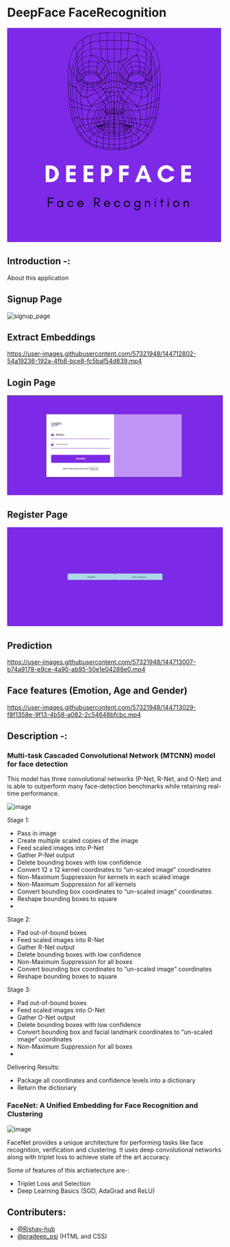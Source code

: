 # DeepFace FaceRecognition

![gnetimage](src/static/assets/img/Deepfa.png)

## Introduction -:

About this application
## Signup Page

![signup_page](https://user-images.githubusercontent.com/57321948/144712760-84b97c72-8f78-43af-91ea-4079f20fc589.JPG)

## Extract Embeddings

https://user-images.githubusercontent.com/57321948/144712802-54a19236-192a-4fb8-bce8-fc5baf54d839.mp4

## Login Page 

![login_page](src/static/assets/img/Login.JPG)

## Register Page

![predict](src/static/assets/img/Register.JPG)

## Prediction

https://user-images.githubusercontent.com/57321948/144713007-b74a9178-e9ce-4a90-ab95-50e1e04288e0.mp4

## Face features (Emotion, Age and Gender)

https://user-images.githubusercontent.com/57321948/144713029-f8f1358e-9f13-4b58-a082-2c54648bfcbc.mp4

## Description -:

### Multi-task Cascaded Convolutional Network (MTCNN) model for face detection

 This model has three convolutional networks (P-Net, R-Net, and O-Net) and is able to outperform many face-detection benchmarks while retaining real-time performance.
 
 ![image](https://user-images.githubusercontent.com/57321948/145160613-ef96d0b7-e1d5-4a47-b0ea-469ebfd6489e.png)

Stage 1:

- Pass in image
- Create multiple scaled copies of the image
- Feed scaled images into P-Net
-  Gather P-Net output
-  Delete bounding boxes with low confidence
-  Convert 12 x 12 kernel coordinates to “un-scaled image” coordinates
-  Non-Maximum Suppression for kernels in each scaled image
-  Non-Maximum Suppression for all kernels
-  Convert bounding box coordinates to “un-scaled image” coordinates
-  Reshape bounding boxes to square
-  
Stage 2:

- Pad out-of-bound boxes
- Feed scaled images into R-Net
- Gather R-Net output
- Delete bounding boxes with low confidence
- Non-Maximum Suppression for all boxes
- Convert bounding box coordinates to “un-scaled image” coordinates
- Reshape bounding boxes to square

Stage 3:

- Pad out-of-bound boxes
- Feed scaled images into O-Net
- Gather O-Net output
- Delete bounding boxes with low confidence
- Convert bounding box and facial landmark coordinates to “un-scaled image” coordinates
- Non-Maximum Suppression for all boxes
- 
Delivering Results:

- Package all coordinates and confidence levels into a dictionary
- Return the dictionary

### FaceNet: A Unified Embedding for Face Recognition and Clustering

![image](https://user-images.githubusercontent.com/57321948/145168321-8c7643e1-9452-4821-968b-e8111f50009f.png)

FaceNet provides a unique architecture for performing tasks like face recognition, verification and clustering. It uses deep convolutional networks along with triplet loss to achieve state of the art accuracy.

Some of features of this archietecture are-:

- Triplet Loss and Selection
- Deep Learning Basics (SGD, AdaGrad and ReLU)

## Contributers:

- [@Rishav-hub](https://github.com/Rishav-hub)
- [@pradeep_psj](https://github.com/pradeepsinghjaroliya) (HTML and CSS)
